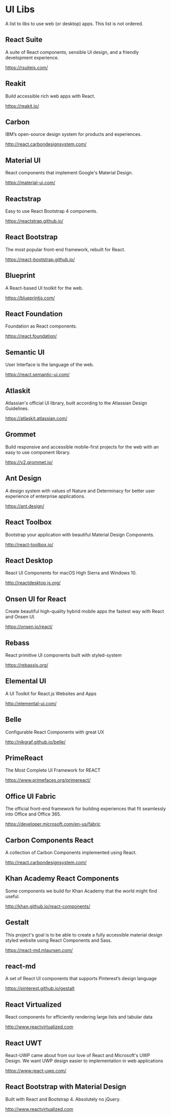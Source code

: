 # UI Libs

A list to libs to use web (or desktop) apps. This list is not ordered.

## React Suite 

A suite of React components, sensible UI design, and a friendly development experience.

https://rsuitejs.com/

## Reakit

Build accessible rich web apps with React.

https://reakit.io/

## Carbon

IBM’s open-source design system for products and experiences.

http://react.carbondesignsystem.com/

## Material UI

React components that implement Google's Material Design.

https://material-ui.com/

## Reactstrap

Easy to use React Bootstrap 4 components.

https://reactstrap.github.io/

## React Bootstrap

The most popular front-end framework, rebuilt for React.

https://react-bootstrap.github.io/

## Blueprint

A React-based UI toolkit for the web.

https://blueprintjs.com/

## React Foundation

Foundation as React components.

https://react.foundation/

## Semantic UI

User Interface is the language of the web.

https://react.semantic-ui.com/

## Atlaskit

Atlassian's official UI library, built according to the Atlassian Design Guidelines.

https://atlaskit.atlassian.com/

## Grommet

Build responsive and accessible mobile-first projects for the web with an easy to use component library.

https://v2.grommet.io/

## Ant Design

A design system with values of Nature and Determinacy for better user experience of enterprise applications.

https://ant.design/

## React Toolbox

Bootstrap your application with beautiful Material Design Components.

http://react-toolbox.io/

## React Desktop

React UI Components for macOS High Sierra and Windows 10.

http://reactdesktop.js.org/

## Onsen UI for React

Create beautiful high-quality hybrid mobile apps the fastest way with React and Onsen UI.

https://onsen.io/react/

## Rebass

React primitive UI components built with styled-system

https://rebassjs.org/

## Elemental UI

A UI Toolkit for React.js Websites and Apps

http://elemental-ui.com/

## Belle

Configurable React Components with great UX

http://nikgraf.github.io/belle/

## PrimeReact

The Most Complete UI Framework for REACT

https://www.primefaces.org/primereact/

## Office UI Fabric

The official front-end framework for building experiences that fit seamlessly into Office and Office 365.

https://developer.microsoft.com/en-us/fabric

## Carbon Components React

A collection of Carbon Components implemented using React.

http://react.carbondesignsystem.com/

## Khan Academy React Components

Some components we build for Khan Academy that the world might find useful.

http://khan.github.io/react-components/

## Gestalt

This project's goal is to be able to create a fully accessible material design styled website using React Components and Sass.

https://react-md.mlaursen.com/

## react-md

A set of React UI components that supports Pinterest’s design language

https://pinterest.github.io/gestalt

## React Virtualized

React components for efficiently rendering large lists and tabular data

http://www.reactvirtualized.com

## React UWT

React-UWP came about from our love of React and Microsoft's UWP Design. We want UWP design easier to implementation in web applications

https://www.react-uwp.com/

## React Bootstrap with Material Design

Built with React and Bootstrap 4. Absolutely no jQuery.

http://www.reactvirtualized.com
